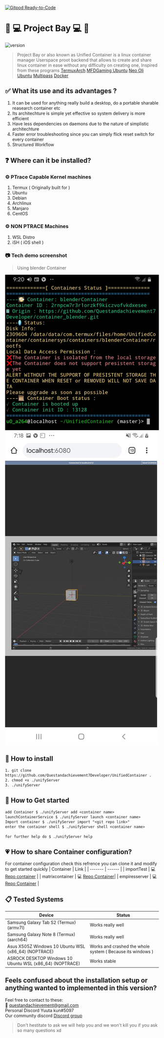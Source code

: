 [![Gitpod Ready-to-Code](https://img.shields.io/badge/Gitpod-Ready--to--Code-blue?logo=gitpod)](https://gitpod.io/#https://github.com/Questandachievement7Developer/UnifiedContainer) 

# :sunflower: :computer: Project Bay :computer: :sunflower:
![version](https://img.shields.io/badge/alpha-0.01-green)
> Project Bay or also known as Unified Container is a linux container manager Userspace proot backend that allows to create and share linux container in ease without any difficulty on creating one, Inspired from these programs 
[TermuxArch](https://github.com/SDRausty/TermuxArch)
[MFDGaming Ubuntu](https://github.com/MFDGaming/ubuntu-in-termux)
[Neo Oli Ubuntu](https://github.com/Neo-Oli/termux-ubuntu)
[Multipass](https://github.com/canonical/multipass)
[Docker](https://github.com/docker)
## :white_check_mark: What its use and its advantages ?
1. It can be used for anything really build a desktop, do a portable sharable reasearch container etc
2. Its architechture is simple yet effective so system delivery is more efficient
3. Have less dependencies on daemons due to the nature of simplistic architechture
4. Faster error troubleshooting since you can simply flick reset switch for every container
5. Structured Workflow
##  :question: Where can it be installed?
### :gear: PTrace Capable Kernel machines
1. Termux ( Originally built for )
2. Ubuntu
3. Debian
4. Archlinux
5. Manjaro
6. CentOS
### :gear: NON PTRACE Machines
1. WSL Distro
2. iSH ( iOS shell )

### :camera: Tech demo screenshot
> Using blender Container

![Screenshot](Screenshot_20200307-212043_Termux.jpg "termux")
![Screenshot](Screenshot_20200307-191840_Chrome.jpg "chrome")



## :floppy_disk: How to install
```
1. git clone https://github.com/Questandachievement7Developer/UnifiedContainer .
2. chmod +x ./unifyServer 
3. ./unifyServer
```

## :battery: How to Get started
```
add Container $ ./unifyServer add <container name>
launchContainerService $ ./unifyServer launch <container name>
Import container $ ./unifyServer import "<git repo link>"
enter the container shell $ ./unifyServer shell <container name>

for further help do $ ./unifyServer help
```

## :heartpulse: How to share Container configuration?
For container configuration check this refrence
you can clone it and modify to get started quickly
| Container | Link | 
| ------- | ------ | 
|   importTest    |    :computer: [Repo container](https://github.com/Questandachievement7Developer/container_importExample)     |
| matrixcontainer | :computer: [Repo Container](https://github.com/Questandachievement7Developer/container_matrix)|
| empiresserver | :computer: [Repo Container](https://github.com/Questandachievement7Developer/containers_EmpiresandAllies) |

## :clipboard: Tested Systems

| Device | Status | 
| ------- | ------ | 
| Samsung Galaxy Tab S2  (Termux) (armv7l) | Works really well | 
| Samsung Galaxy Note 8 (Termux) (aarch64) | Works really well |
| Asus X505Z Windows 10 Ubuntu WSL (x86_64) (NOPTRACE) | Works and crashed the whole system ( Because its windows ) |
| ASROCK DESKTOP Windows 10 Ubuntu WSL (x86_64) (NOPTRACE) | Works stable  |

## Feels confused about the installation setup or anything wanted to implemented in this version?
Feel free to contact to these: <br>
:email: questandachievement@gmail.com  <br>
Personal Discord Yuuta kun#5097 <br>
Our community discord [Discord group](https://discord.gg/krVd2b9)
> Don't hestitate to ask we will help you and we won't kill you if you ask so many questions xd
